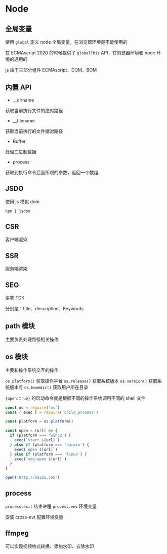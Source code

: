 # Node

## 全局变量

使用 `global` 定义 node 全局变量，在浏览器环境是不能使用的

在 ECMAscript 2020 的时候提供了 `globalThis` API，在浏览器环境和 node 环境的通用的

js 由于三部分组件 ECMAscript、DOM、BOM

## 内置 API

- \_\_dirname

获取当前执行文件的绝对路径

- \_\_filename

获取当前执行的文件据对路径

- Buffer

处理二进制数据

- process

获取到执行命令后面所跟的参数，返回一个数组

## JSDO

使用 js 模拟 dom

```shell
npm i jsdom
```

## CSR

客户端渲染

## SSR

服务端渲染

## SEO

讲究 TDK

分别是：title、description、Keywords

## path 模块

主要负责处理路径相关操作

## os 模块

主要和操作系统交互的操作

`os.platform()` 获取操作平台
`os.release()` 获取系统版本
`os.version()` 获取系统版本号
`os.homedir()` 获取用户所在目录

`{open:true}` 的启动命令就是根据不同的操作系统调用不同的 shell 文件

```js
const os = require('os')
const { exec } = require('child_process')

const platform = os.platform()

const open = (url) => {
  if (platform === 'win32') {
    exec(`start ${url}`)
  } else if (platform === 'darwin') {
    exec(`open ${url}`)
  } else if (platform === 'linux') {
    exec(`sdg-open ${url}`)
  }
}

open('http://baidu.com')
```

## process

`process.exit` 结束进程
`process.env` 环境变量

安装 cross-evt 配置环境变量

## ffmpeg

可以实现视频格式转换、添加水印、去除水印
